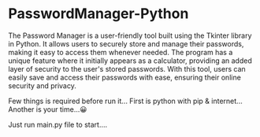 # PasswordManager-Python
The Password Manager is a user-friendly tool built using the Tkinter library in Python. It allows users to securely store and manage their passwords, making it easy to access them whenever needed. The program has a unique feature where it initially appears as a calculator, providing an added layer of security to the user's stored passwords. With this tool, users can easily save and access their passwords with ease, ensuring their online security and privacy.

Few things is required before run it...
First is python with pip & internet...
Another is your time...😀

Just run main.py file to start....
